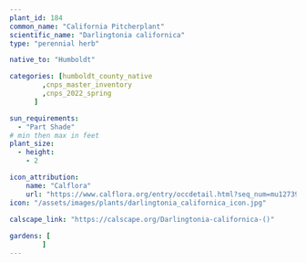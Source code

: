 ```yaml
---
plant_id: 184 
common_name: "California Pitcherplant"
scientific_name: "Darlingtonia californica"
type: "perennial herb"

native_to: "Humboldt"

categories: [humboldt_county_native
        ,cnps_master_inventory
        ,cnps_2022_spring
      ]

sun_requirements:
  - "Part Shade"
# min then max in feet
plant_size:
  - height: 
    - 2 

icon_attribution: 
    name: "Calflora"
    url: "https://www.calflora.org/entry/occdetail.html?seq_num=mu12739"
icon: "/assets/images/plants/darlingtonia_californica_icon.jpg"
 
calscape_link: "https://calscape.org/Darlingtonia-californica-()"

gardens: [
        ]
---
```








